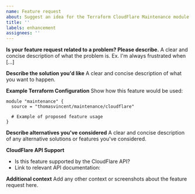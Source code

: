 ```yaml
---
name: Feature request
about: Suggest an idea for the Terraform CloudFlare Maintenance module
title: ''
labels: enhancement
assignees: ''
---
```


**Is your feature request related to a problem? Please describe.**
A clear and concise description of what the problem is. Ex. I'm always frustrated when [...]

**Describe the solution you'd like**
A clear and concise description of what you want to happen.

**Example Terraform Configuration**
Show how this feature would be used:
```hcl
module "maintenance" {
  source = "thomasvincent/maintenance/cloudflare"
  
  # Example of proposed feature usage
}
```

**Describe alternatives you've considered**
A clear and concise description of any alternative solutions or features you've considered.

**CloudFlare API Support**
- Is this feature supported by the CloudFlare API?
- Link to relevant API documentation:

**Additional context**
Add any other context or screenshots about the feature request here.